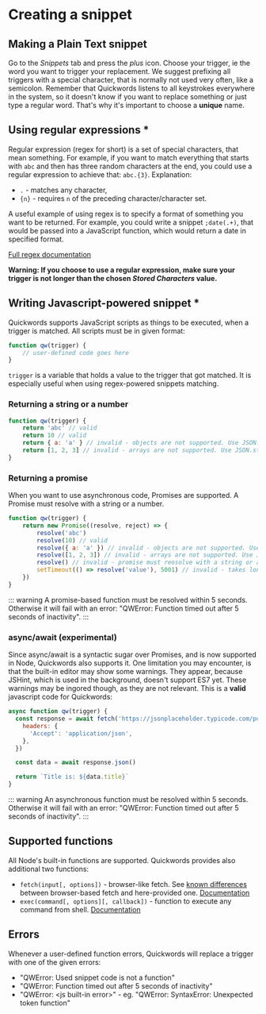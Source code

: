 # Creating a snippet

## Making a Plain Text snippet
Go to the _Snippets_ tab and press the _plus_ icon. Choose your trigger, ie the word you want to trigger your replacement. We suggest prefixing all triggers with a special character, that is normally not used very often, like a semicolon. Remember that Quickwords listens to all keystrokes everywhere in the system, so it doesn't know if you want to replace something or just type a regular word. That's why it's important to choose a **unique** name.

## Using regular expressions *
Regular expression (regex for short) is a set of special characters, that mean something. For example, if you want to match everything that starts with `abc` and then has three random characters at the end, you could use a regular expression to achieve that: `abc.{3}`.
Explanation:
- `.` - matches any character,
- `{n}` - requires `n` of the preceding character/character set.

A useful example of using regex is to specify a format of something you want to be returned. For example, you could write a snippet `;date(.+)`, that would be passed into a JavaScript function, which would return a date in specified format.

[Full regex documentation](https://developer.mozilla.org/en-US/docs/Web/JavaScript/Guide/Regular_Expressions)

**Warning: If you choose to use a regular expression, make sure your trigger is not longer than the chosen _Stored Characters_ value.**

## Writing Javascript-powered snippet *
Quickwords supports JavaScript scripts as things to be executed, when a trigger is matched.
All scripts must be in given format:
```js
function qw(trigger) {
    // user-defined code goes here
}
```
`trigger` is a variable that holds a value to the trigger that got matched. It is especially useful when using regex-powered snippets matching.

### Returning a string or a number
```js
function qw(trigger) {
    return 'abc' // valid
    return 10 // valid
    return { a: 'a' } // invalid - objects are not supported. Use JSON.stringify explicitly
    return [1, 2, 3] // invalid - arrays are not supported. Use JSON.stringify explicitly
}
```

### Returning a promise
When you want to use asynchronous code, Promises are supported. A Promise must resolve with a string or a number.
```js
function qw(trigger) {
    return new Promise((resolve, reject) => {
        resolve('abc')
        resolve(10) // valid
        resolve({ a: 'a' }) // invalid - objects are not supported. Use JSON.stringify explicitly
        resolve([1, 2, 3]) // invalid - arrays are not supported. Use JSON.stringify explicitly
        resolve() // invalid - promise must reosolve with a string or a number
        setTimeout(() => resolve('value'), 5001) // invalid - takes longer than 5 seconds
    })
}
```
::: warning
A promise-based function must be resolved within 5 seconds. Otherwise it will fail with an error: "QWError: Function timed out after 5 seconds of inactivity".
:::

### async/await (experimental)
Since async/await is a syntactic sugar over Promises, and is now supported in Node, Quickwords also supports it. One limitation you may encounter, is that the built-in editor may show some warnings. They appear, because JSHint, which is used in the background, doesn't support ES7 yet. These warnings may be ingored though, as they are not relevant. This is a **valid** javascript code for Quickwords:
```js
async function qw(trigger) {
  const response = await fetch('https://jsonplaceholder.typicode.com/posts/1', {
    headers: {
      'Accept': 'application/json',
    },
  })

  const data = await response.json()

  return `Title is: ${data.title}`
}
```

::: warning
An asynchronous function must be resolved within 5 seconds. Otherwise it will fail with an error: "QWError: Function timed out after 5 seconds of inactivity".
:::

## Supported functions
All Node's built-in functions are supported. Quickwords provides also additional two functions:
- `fetch(input[, options])` - browser-like fetch. See [known differences](https://github.com/bitinn/node-fetch/blob/master/LIMITS.md) between browser-based fetch and here-provided one. [Documentation](https://developer.mozilla.org/en-US/docs/Web/API/Fetch_API)
- `exec(command[, options][, callback])` - function to execute any command from shell. [Documentation](https://nodejs.org/api/child_process.html#child_process_child_process_exec_command_options_callback)

## Errors
Whenever a user-defined function errors, Quickwords will replace a trigger with one of the given errors:
- "QWError: Used snippet code is not a function"
- "QWError: Function timed out after 5 seconds of inactivity"
- "QWError: \<js built-in error\>" - eg. "QWError: SyntaxError: Unexpected token function"
